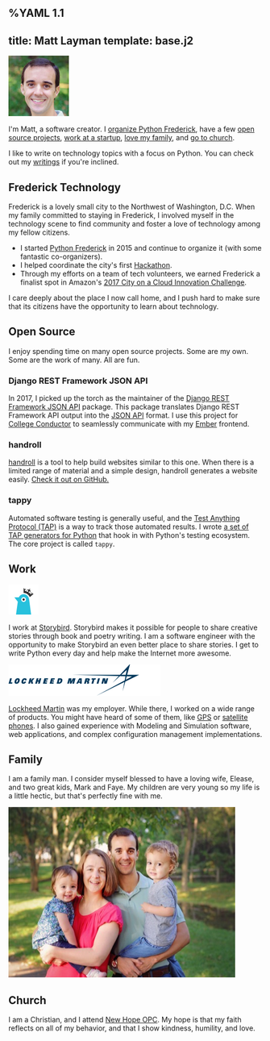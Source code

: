 %YAML 1.1
---
title: Matt Layman
template: base.j2
---
<div id='me-wrapper'>
<img id='me' src='/photo.jpg' width='120' height='120'>
</div>

I'm Matt,
a software creator.
I
[organize Python Frederick](#frederick),
have a few [open source projects](#projects),
[work at a startup](#work),
[love my family](#family),
and [go to church](#church).

I like to write on technology topics
with a focus on Python.
You can check out
my [writings](https://www.mattlayman.com/archive.html)
if you're inclined.

<div class="icon-bar">
<a class="icon" href="https://twitter.com/mblayman"
   alt="Twitter"><i class="fa fa-twitter fa-2x"></i></a>
<a class="icon" href="https://github.com/mblayman"
   alt="GitHub"><i class="fa fa-github fa-2x"></i></a>
<a class="icon" href="https://www.linkedin.com/in/mattlayman"
   alt="LinkedIn"><i class="fa fa-linkedin fa-2x"></i></a>
<a class="icon" href="https://careers.stackoverflow.com/mattlayman"
   alt="Stack Overflow Careers"><i class="fa fa-stack-overflow fa-2x"></i></a>
</div>

<a name='frederick'></a>
## Frederick Technology

Frederick is a lovely small city
to the Northwest
of Washington, D.C.
When my family committed to staying
in Frederick,
I involved myself
in the technology scene
to find community
and foster a love of technology
among my fellow citizens.

* I started
  [Python Frederick](https://www.pythonfrederick.org/)
  in 2015
  and continue to organize it
  (with some fantastic co-organizers).
* I helped coordinate the city's first
  [Hackathon](http://www.hackfrederick.com/).
* Through my efforts
  on a team of tech volunteers,
  we earned Frederick a finalist spot
  in Amazon's [2017 City on a Cloud Innovation Challenge](https://aws.amazon.com/stateandlocal/cityonacloud/2017finalists/).

I care deeply about the place I now call home,
and I push hard to make sure
that its citizens have the opportunity to learn
about technology.

<a name='projects'></a>
## Open Source

I enjoy spending time
on many open source projects.
Some are my own.
Some are the work of many.
All are fun.

### Django REST Framework JSON API

In 2017,
I picked up the torch
as the maintainer
of the [Django REST Framework JSON API](https://github.com/django-json-api/django-rest-framework-json-api)
package.
This package translates
Django REST Framework API output
into the [JSON API](http://jsonapi.org/) format.
I use this project
for [College Conductor](https://www.collegeconductor.com/)
to seamlessly communicate
with my [Ember](https://emberjs.com/) frontend.

### handroll

[handroll](http://handroll.github.io) is a tool to help build websites
similar to this one. When there is a limited range of material and a simple
design, handroll generates a website easily. [Check it out on
GitHub.](https://github.com/handroll/handroll)

### tappy

Automated software testing is generally useful,
and the [Test Anything Protocol (TAP)](http://testanything.org/)
is a way to track those automated results.
I wrote
[a set of TAP generators for Python](https://github.com/python-tap)
that hook in with Python's testing ecosystem.
The core project is called `tappy`.

<a name='work'></a>
## Work

<img class='book' src='storybird.png' width='60' height='60'>

I work at [Storybird](https://storybird.com). Storybird makes it possible for
people to share creative stories through book and poetry writing. I am a
software engineer with the opportunity to make Storybird an even better place
to share stories. I get to write Python every day and help make the Internet
more awesome.

<img class='book' src='lm.png' width='302' height='62'>

[Lockheed Martin](http://lockheedmartin.com/) was my employer. While there, I
worked on a wide range of products. You might have heard of some of them, like
[GPS](http://en.wikipedia.org/wiki/Global_Positioning_System#Control_segment)
or [satellite phones](http://www.iridium.com/about/iridiumnext.aspx). I also
gained experience with Modeling and Simulation software, web applications, and
complex configuration management implementations.

<a name='family'></a>
## Family

I am a family man. I consider myself blessed to have a loving wife, Elease, and
two great kids, Mark and Faye. My children are very young so my life is a
little hectic, but that's perfectly fine with me.

<img class='book' src='family.jpg' width='450' height='338'>

<a name='church'></a>
## Church

I am a Christian, and I attend [New Hope OPC](http://newhopeopc.org/). My hope
is that my faith reflects on all of my behavior, and that I show kindness,
humility, and love.

